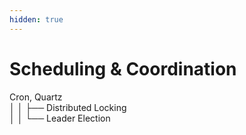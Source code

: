 ```yaml
---
hidden: true
---
```


# Scheduling & Coordination

Cron, Quartz\
│ │ ├── Distributed Locking\
│ │ └── Leader Election
